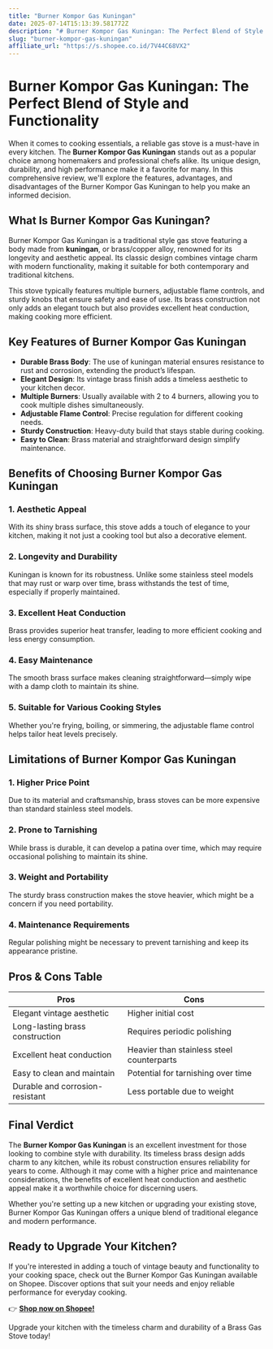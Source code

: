 ```yaml
---
title: "Burner Kompor Gas Kuningan"
date: 2025-07-14T15:13:39.581772Z
description: "# Burner Kompor Gas Kuningan: The Perfect Blend of Style and Functionality..."
slug: "burner-kompor-gas-kuningan"
affiliate_url: "https://s.shopee.co.id/7V44C68VX2"
---
```

# Burner Kompor Gas Kuningan: The Perfect Blend of Style and Functionality

When it comes to cooking essentials, a reliable gas stove is a must-have in every kitchen. The **Burner Kompor Gas Kuningan** stands out as a popular choice among homemakers and professional chefs alike. Its unique design, durability, and high performance make it a favorite for many. In this comprehensive review, we'll explore the features, advantages, and disadvantages of the Burner Kompor Gas Kuningan to help you make an informed decision.

## What Is Burner Kompor Gas Kuningan?

Burner Kompor Gas Kuningan is a traditional style gas stove featuring a body made from **kuningan**, or brass/copper alloy, renowned for its longevity and aesthetic appeal. Its classic design combines vintage charm with modern functionality, making it suitable for both contemporary and traditional kitchens.

This stove typically features multiple burners, adjustable flame controls, and sturdy knobs that ensure safety and ease of use. Its brass construction not only adds an elegant touch but also provides excellent heat conduction, making cooking more efficient.

## Key Features of Burner Kompor Gas Kuningan

- **Durable Brass Body**: The use of kuningan material ensures resistance to rust and corrosion, extending the product’s lifespan.
- **Elegant Design**: Its vintage brass finish adds a timeless aesthetic to your kitchen decor.
- **Multiple Burners**: Usually available with 2 to 4 burners, allowing you to cook multiple dishes simultaneously.
- **Adjustable Flame Control**: Precise regulation for different cooking needs.
- **Sturdy Construction**: Heavy-duty build that stays stable during cooking.
- **Easy to Clean**: Brass material and straightforward design simplify maintenance.

## Benefits of Choosing Burner Kompor Gas Kuningan

### 1. Aesthetic Appeal

With its shiny brass surface, this stove adds a touch of elegance to your kitchen, making it not just a cooking tool but also a decorative element.

### 2. Longevity and Durability

Kuningan is known for its robustness. Unlike some stainless steel models that may rust or warp over time, brass withstands the test of time, especially if properly maintained.

### 3. Excellent Heat Conduction

Brass provides superior heat transfer, leading to more efficient cooking and less energy consumption.

### 4. Easy Maintenance

The smooth brass surface makes cleaning straightforward—simply wipe with a damp cloth to maintain its shine.

### 5. Suitable for Various Cooking Styles

Whether you're frying, boiling, or simmering, the adjustable flame control helps tailor heat levels precisely.

## Limitations of Burner Kompor Gas Kuningan

### 1. Higher Price Point

Due to its material and craftsmanship, brass stoves can be more expensive than standard stainless steel models.

### 2. Prone to Tarnishing

While brass is durable, it can develop a patina over time, which may require occasional polishing to maintain its shine.

### 3. Weight and Portability

The sturdy brass construction makes the stove heavier, which might be a concern if you need portability.

### 4. Maintenance Requirements

Regular polishing might be necessary to prevent tarnishing and keep its appearance pristine.

## Pros & Cons Table

| Pros                                              | Cons                                              |
|---------------------------------------------------|---------------------------------------------------|
| Elegant vintage aesthetic                        | Higher initial cost                              |
| Long-lasting brass construction                  | Requires periodic polishing                     |
| Excellent heat conduction                        | Heavier than stainless steel counterparts       |
| Easy to clean and maintain                       | Potential for tarnishing over time             |
| Durable and corrosion-resistant                  | Less portable due to weight                     |

## Final Verdict

The **Burner Kompor Gas Kuningan** is an excellent investment for those looking to combine style with durability. Its timeless brass design adds charm to any kitchen, while its robust construction ensures reliability for years to come. Although it may come with a higher price and maintenance considerations, the benefits of excellent heat conduction and aesthetic appeal make it a worthwhile choice for discerning users.

Whether you're setting up a new kitchen or upgrading your existing stove, Burner Kompor Gas Kuningan offers a unique blend of traditional elegance and modern performance.

## Ready to Upgrade Your Kitchen?

If you're interested in adding a touch of vintage beauty and functionality to your cooking space, check out the Burner Kompor Gas Kuningan available on Shopee. Discover options that suit your needs and enjoy reliable performance for everyday cooking.

👉 **[Shop now on Shopee!](https://s.shopee.co.id/7V44C68VX2)**

Upgrade your kitchen with the timeless charm and durability of a Brass Gas Stove today!